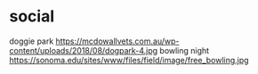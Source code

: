 # social
doggie park
https://mcdowallvets.com.au/wp-content/uploads/2018/08/dogpark-4.jpg
bowling night
https://sonoma.edu/sites/www/files/field/image/free_bowling.jpg

<a href="https://encrypted-tbn0.gstatic.com/images?q=tbn%3AANd9GcQY8xYeJ0g9vNLBNDUMbVif_9f_vcgZ9Z_fpQ&usqp=CAU"></a>